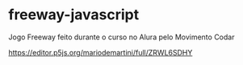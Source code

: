# freeway-javascript
Jogo Freeway feito durante o curso no Alura pelo Movimento Codar

https://editor.p5js.org/mariodemartini/full/ZRWL6SDHY

